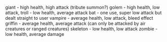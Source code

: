 giant - high health, high attack (tribute summon?)
golem - high health, low attack,
troll - low health, average attack
bat - one use, super low attack but dealt straight to user
vampire - average health, low attack, bleed effect
griffin - average health, average attack (can only be attacked by air creatures or ranged creatures)
skeleton - low health, low attack
zombie - low health, average damage

